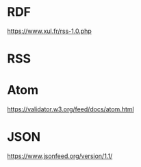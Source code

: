 # RDF

https://www.xul.fr/rss-1.0.php

# RSS

# Atom
https://validator.w3.org/feed/docs/atom.html

# JSON

https://www.jsonfeed.org/version/1.1/

